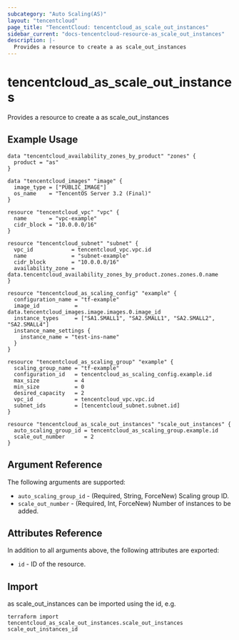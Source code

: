 ```yaml
---
subcategory: "Auto Scaling(AS)"
layout: "tencentcloud"
page_title: "TencentCloud: tencentcloud_as_scale_out_instances"
sidebar_current: "docs-tencentcloud-resource-as_scale_out_instances"
description: |-
  Provides a resource to create a as scale_out_instances
---
```


# tencentcloud_as_scale_out_instances

Provides a resource to create a as scale_out_instances

## Example Usage

```hcl
data "tencentcloud_availability_zones_by_product" "zones" {
  product = "as"
}

data "tencentcloud_images" "image" {
  image_type = ["PUBLIC_IMAGE"]
  os_name    = "TencentOS Server 3.2 (Final)"
}

resource "tencentcloud_vpc" "vpc" {
  name       = "vpc-example"
  cidr_block = "10.0.0.0/16"
}

resource "tencentcloud_subnet" "subnet" {
  vpc_id            = tencentcloud_vpc.vpc.id
  name              = "subnet-example"
  cidr_block        = "10.0.0.0/16"
  availability_zone = data.tencentcloud_availability_zones_by_product.zones.zones.0.name
}

resource "tencentcloud_as_scaling_config" "example" {
  configuration_name = "tf-example"
  image_id           = data.tencentcloud_images.image.images.0.image_id
  instance_types     = ["SA1.SMALL1", "SA2.SMALL1", "SA2.SMALL2", "SA2.SMALL4"]
  instance_name_settings {
    instance_name = "test-ins-name"
  }
}

resource "tencentcloud_as_scaling_group" "example" {
  scaling_group_name = "tf-example"
  configuration_id   = tencentcloud_as_scaling_config.example.id
  max_size           = 4
  min_size           = 0
  desired_capacity   = 2
  vpc_id             = tencentcloud_vpc.vpc.id
  subnet_ids         = [tencentcloud_subnet.subnet.id]
}

resource "tencentcloud_as_scale_out_instances" "scale_out_instances" {
  auto_scaling_group_id = tencentcloud_as_scaling_group.example.id
  scale_out_number      = 2
}
```

## Argument Reference

The following arguments are supported:

* `auto_scaling_group_id` - (Required, String, ForceNew) Scaling group ID.
* `scale_out_number` - (Required, Int, ForceNew) Number of instances to be added.

## Attributes Reference

In addition to all arguments above, the following attributes are exported:

* `id` - ID of the resource.



## Import

as scale_out_instances can be imported using the id, e.g.

```
terraform import tencentcloud_as_scale_out_instances.scale_out_instances scale_out_instances_id
```


